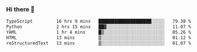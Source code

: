 ### Hi there 🌱
<!--START_SECTION:waka-->

```txt
TypeScript         16 hrs 9 mins   ████████████████████░░░░░   79.38 %
Python             2 hrs 15 mins   ██▓░░░░░░░░░░░░░░░░░░░░░░   11.07 %
YAML               1 hr 4 mins     █▒░░░░░░░░░░░░░░░░░░░░░░░   05.26 %
HTML               13 mins         ▒░░░░░░░░░░░░░░░░░░░░░░░░   01.12 %
reStructuredText   13 mins         ▒░░░░░░░░░░░░░░░░░░░░░░░░   01.07 %
```

<!--END_SECTION:waka-->
<!--
**Dieg0raf/Dieg0raf** is a ✨ _special_ ✨ repository because its `README.md` (this file) appears on your GitHub profile.

Here are some ideas to get you started:

- 🔭 I’m currently working on ...
- 🌱 I’m currently learning ...
- 👯 I’m looking to collaborate on ...
- 🤔 I’m looking for help with ...
- 💬 Ask me about ...
- 📫 How to reach me: ...
- 😄 Pronouns: ...
- ⚡ Fun fact: ...
-->
